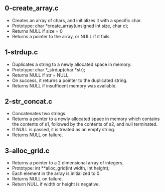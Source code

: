## 0-create_array.c
- Creates an array of chars, and initializes it with a specific char.
- Prototype: char *create_array(unsigned int size, char c);
- Returns NULL if size = 0
- Returns a pointer to the array, or NULL if it fails.
## 1-strdup.c
- Duplicates a string to a newly allocated space in memory.
- Prototype: char *_strdup(char *str);
- Returns NULL if str = NULL
- On success, it returns a pointer to the duplicated string.
- Returns NULL if insufficent memory was available.
## 2-str_concat.c
 - Concatenates two strings.
 - Returns a pointer to a newly allocated space in memory which contains the
   contents of s1, followed by the contents of s2, and null terminated.
 - If NULL is passed, it is treated as an empty string.
 - Returns NULL on failure.
## 3-alloc_grid.c
- Returns a pointer to a 2 dimensional array of integers.
- Prototype: int **alloc_grid(int width, int height);
- Each element in the array is initialized to 0.
- Returns NULL on failure.
- Return NULL if width or height is negative.
